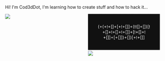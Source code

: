 Hi! I'm Cod3dDot, I'm learning how to create stuff and how to hack it...

<div style="display:flex;">
<img src="https://leetcard.jacoblin.cool/cod3ddot?theme=dark&font=Fira%20Code&ext=activity&width=500" width="370"/>
<div>
<img src="https://raw.githubusercontent.com/Cod3dDOT/Cod3dDOT/29a9fe82e0b887a6f87c3ad88512d4bf8afe26df/assets/code.svg" width="300"/>
<img src="https://github-readme-stats.vercel.app/api?username=cod3ddot" />
</div>
</div>
